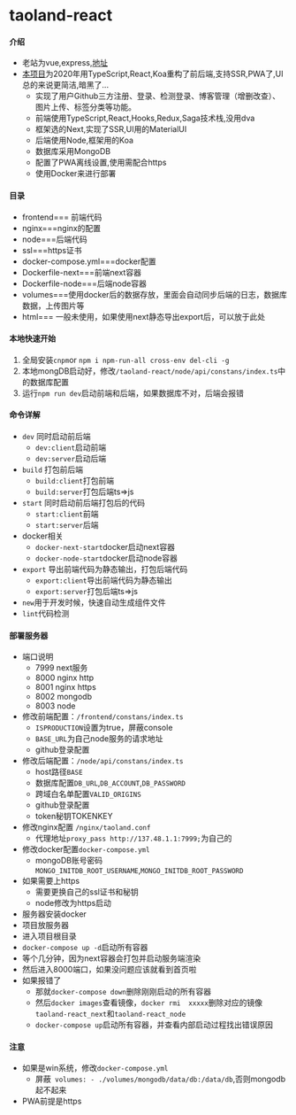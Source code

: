 # taoland-react

#### 介绍
+ 老站为vue,express,[地址](https://github.com/bestRenekton/taoLand)
+ [本项目](https://github.com/bestRenekton/taoland-react)为2020年用TypeScript,React,Koa重构了前后端,支持SSR,PWA了,UI总的来说更简洁,暗黑了...
    + 实现了用户Github三方注册、登录、检测登录、博客管理（增删改查）、图片上传、标签分类等功能。
    + 前端使用TypeScript,React,Hooks,Redux,Saga技术栈,没用dva
    + 框架选的Next,实现了SSR,UI用的MaterialUI
    + 后端使用Node,框架用的Koa
    + 数据库采用MongoDB
    + 配置了PWA离线设置,使用需配合https
    + 使用Docker来进行部署
  
#### 目录
+ frontend=== 前端代码
+ nginx===nginx的配置
+ node===后端代码
+ ssl===https证书
+ docker-compose.yml===docker配置
+ Dockerfile-next===前端next容器
+ Dockerfile-node===后端node容器
+ volumes===使用docker后的数据存放，里面会自动同步后端的日志，数据库数据，上传图片等
+ html=== 一般未使用，如果使用next静态导出export后，可以放于此处


#### 本地快速开始
1.  全局安装`cnpm`or `npm i npm-run-all cross-env del-cli -g`
2.  本地mongDB启动好，修改`/taoland-react/node/api/constans/index.ts`中的数据库配置
3.  运行`npm run dev`启动前端和后端，如果数据库不对，后端会报错

#### 命令详解
+ `dev` 同时启动前后端
    + `dev:client`启动前端
    + `dev:server`启动后端
+ `build` 打包前后端
    + `build:client`打包前端
    + `build:server`打包后端ts=>js
+ `start` 同时启动前后端打包后的代码
    + `start:client`前端
    + `start:server`后端
+ docker相关
    + `docker-next-start`docker启动next容器
    + `docker-node-start`docker启动node容器
+ `export` 导出前端代码为静态输出，打包后端代码
    + `export:client`导出前端代码为静态输出
    + `export:server`打包后端ts=>js
+ `new`用于开发时候，快速自动生成组件文件
+ `lint`代码检测


#### 部署服务器
+ 端口说明
    + 7999 next服务
    + 8000 nginx http
    + 8001 nginx https
    + 8002 mongodb
    + 8003 node
+ 修改前端配置：`/frontend/constans/index.ts`
    + `ISPRODUCTION`设置为true，屏蔽console
    + `BASE_URL`为自己node服务的请求地址
    + github登录配置
+ 修改后端配置：`/node/api/constans/index.ts`
    + host路径`BASE`
    + 数据库配置`DB_URL`,`DB_ACCOUNT`,`DB_PASSWORD`
    + 跨域白名单配置`VALID_ORIGINS`
    + github登录配置
    + token秘钥TOKENKEY
+ 修改nginx配置 `/nginx/taoland.conf`
    + 代理地址`proxy_pass http://137.48.1.1:7999;`为自己的
+ 修改docker配置`docker-compose.yml`
    + mongoDB账号密码`MONGO_INITDB_ROOT_USERNAME`,`MONGO_INITDB_ROOT_PASSWORD`
+ 如果需要上https
    + 需要更换自己的ssl证书和秘钥
    + node修改为https启动
+ 服务器安装docker
+ 项目放服务器
+ 进入项目根目录
+ `docker-compose up -d`启动所有容器
+ 等个几分钟，因为next容器会打包并启动服务端渲染
+ 然后进入8000端口，如果没问题应该就看到首页啦
+ 如果报错了
    + 那就`docker-compose down`删除刚刚启动的所有容器
    + 然后`docker images`查看镜像，`docker rmi  xxxxx`删除对应的镜像`taoland-react_next`和`taoland-react_node`
    + `docker-compose up`启动所有容器，并查看内部启动过程找出错误原因
#### 注意
+ 如果是win系统，修改`docker-compose.yml`
    + 屏蔽` volumes: - ./volumes/mongodb/data/db:/data/db`,否则mongodb起不起来
+ PWA前提是https


